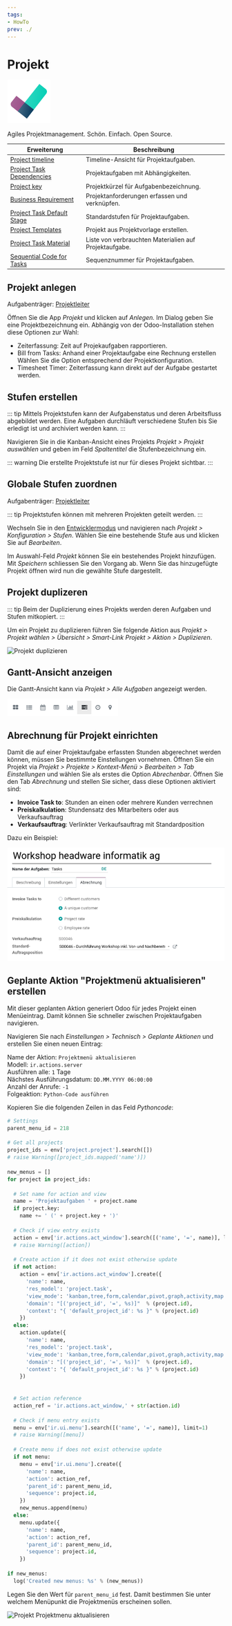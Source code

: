 ```yaml
---
tags:
- HowTo
prev: ./
---
```

# Projekt
![icons_odoo_project](assets/icons_odoo_project.png)

Agiles Projektmanagement. Schön. Einfach. Open Source.

| Erweiterung                                                       | Beschreibung                                           |
| ----------------------------------------------------------------- | ------------------------------------------------------ |
| [Project timeline](Project%20Timeline.md)                         | Timeline-Ansicht für Projektaufgaben.                  |
| [Project Task Dependencies](Project%20Task%20Dependencies.md)     | Projektaufgaben mit Abhängigkeiten.                    |
| [Project key](Project%20Key.md)                                   | Projektkürzel für Aufgabenbezeichnung.                 |
| [Business Requirement](Business%20Requirement.md)                 | Projektanforderungen erfassen und verknüpfen.          |
| [Project Task Default Stage](Project%20Task%20Default%20Stage.md) | Standardstufen für Projektaufgaben.                    |
| [Project Templates](Project%20Templates.md)                       | Projekt aus Projektvorlage erstellen.                  |
| [Project Task Material](Project%20Task%20Material.md)             | Liste von verbrauchten Materialien auf Projektaufgabe. |
| [Sequential Code for Tasks](Sequential%20Code%20for%20Tasks.md)   | Sequenznummer für Projektaufgaben.                     |

## Projekt anlegen

Aufgabenträger: [Projektleiter](Rollen#Projektleiter)

Öffnen Sie die App *Projekt* und klicken auf *Anlegen.* Im Dialog geben Sie eine Projektbezeichnung ein. Abhängig von der Odoo-Installation stehen diese Optionen zur Wahl:
* Zeiterfassung: Zeit auf Projekaufgaben rapportieren.
* Bill from Tasks: Anhand einer Projektaufgabe eine Rechnung erstellen
Wählen Sie die Option entsprechend der Projektkonfiguration.
* Timesheet Timer: Zeiterfassung kann direkt auf der Aufgabe gestartet werden.

## Stufen erstellen

::: tip
Mittels Projektstufen kann der Aufgabenstatus und deren Arbeitsfluss abgebildet werden. Eine Aufgaben durchläuft verschiedene Stufen bis Sie erledigt ist und archiviert werden kann.
:::

Navigieren Sie in die Kanban-Ansicht eines Projekts *Projekt > Projekt auswählen* und geben im Feld *Spaltentitel* die Stufenbezeichnung ein.

::: warning
Die erstellte Projektstufe ist nur für dieses Projekt sichtbar.
:::

## Globale Stufen zuordnen

Aufgabenträger: [Projektleiter](Rollen#Projektleiter)

::: tip
Projektstufen können mit mehreren Projekten geteilt werden.
:::

Wechseln Sie in den [Entwicklermodus](Einstellungen.md#Entwicklermodus%20aktivieren) und navigieren nach *Projekt > Konfiguration > Stufen*. Wählen Sie eine bestehende Stufe aus und klicken Sie auf *Bearbeiten*.

Im Auswahl-Feld *Projekt* können Sie ein bestehendes Projekt hinzufügen. Mit *Speichern* schliessen Sie den Vorgang ab. Wenn Sie das hinzugefügte Projekt öffnen wird nun die gewählte Stufe dargestellt.

## Projekt duplizeren

::: tip
Beim der Duplizierung eines Projekts werden deren Aufgaben und Stufen mitkopiert.
:::

Um ein Projekt zu duplizieren führen Sie folgende Aktion aus *Projekt > Projekt wählen > Übersicht > Smart-Link Projekt > Aktion > Duplizieren*.

![Projekt duplizieren](assets/Projekt%20duplizieren.gif)

## Gantt-Ansicht anzeigen

Die Gantt-Ansicht kann via *Projekt > Alle Aufgaben* angezeigt werden.

![](assets/Projekt%20Gantt-Ansicht%20aktiviert.png)

## Abrechnung für Projekt einrichten

Damit die auf einer Projektaufgabe erfassten Stunden abgerechnet werden können, müssen Sie bestimmte Einstellungen vornehmen. Öffnen Sie ein Projekt via *Projekt > Projekte > Kontext-Menü > Bearbeiten > Tab Einstellungen* und wählen Sie als erstes die Option *Abrechenbar*. Öffnen Sie den Tab *Abrechnung* und stellen Sie sicher, dass diese Optionen aktiviert sind:

* **Invoice Task to**: Stunden an einen oder mehrere Kunden verrechnen
* **Preiskalkulation**: Stundensatz des Mitarbeiters oder aus Verkaufsauftrag
* **Verkaufsauftrag**: Verlinkter Verkaufsauftrag mit Standardposition

Dazu ein Beispiel:

![](assets/Projekt%20Tab%20Abrechnung.png)

## Geplante Aktion "Projektmenü aktualisieren" erstellen

Mit dieser geplanten Aktion generiert Odoo für jedes Projekt einen Menüeintrag. Damit können Sie schneller zwischen Projektaufgaben navigieren.

Navigieren Sie nach *Einstellungen > Technisch > Geplante Aktionen* und erstellen Sie einen neuen Eintrag:

Name der Aktion: `Projektmenü aktualisieren`\
Modell: `ir.actions.server`\
Ausführen alle: `1` Tage\
Nächstes Ausführungsdatum: `DD.MM.YYYY 06:00:00`\
Anzahl der Anrufe: `-1`\
Folgeaktion: `Python-Code ausführen`

Kopieren Sie die folgenden Zeilen in das Feld *Pythoncode*:

```python
# Settings
parent_menu_id = 218

# Get all projects
project_ids = env['project.project'].search([])
# raise Warning([project_ids.mapped('name')])

new_menus = []
for project in project_ids:

  # Set name for action and view
  name = 'Projektaufgaben ' + project.name
  if project.key:
    name += ' (' + project.key + ')'

  # Check if view entry exists
  action = env['ir.actions.act_window'].search([('name', '=', name)], limit=1)
  # raise Warning([action])
  
  # Create action if it does not exist otherwise update
  if not action:
    action = env['ir.actions.act_window'].create({
      'name': name,
      'res_model': 'project.task',
      'view_mode': 'kanban,tree,form,calendar,pivot,graph,activity,map',
      'domain': "[('project_id', '=', %s)]"  % (project.id),
      'context': "{ 'default_project_id': %s }" % (project.id)
    })
  else:
    action.update({
      'name': name,
      'res_model': 'project.task',
      'view_mode': 'kanban,tree,form,calendar,pivot,graph,activity,map',
      'domain': "[('project_id', '=', %s)]"  % (project.id),
      'context': "{ 'default_project_id': %s }" % (project.id)
    })

  
  # Set action reference
  action_ref = 'ir.actions.act_window,' + str(action.id)
  
  # Check if menu entry exists
  menu = env['ir.ui.menu'].search([('name', '=', name)], limit=1)
  # raise Warning([menu])
  
  # Create menu if does not exist otherwise update
  if not menu:
    menu = env['ir.ui.menu'].create({
      'name': name,
      'action': action_ref,
      'parent_id': parent_menu_id,
      'sequence': project.id,
    })
    new_menus.append(menu)
  else:
    menu.update({
      'name': name,
      'action': action_ref,
      'parent_id': parent_menu_id,
      'sequence': project.id,
    })
     
if new_menus:
  log('Created new menus: %s' % (new_menus))
````

Legen Sie den Wert für `parent_menu_id` fest. Damit bestimmen Sie unter welchem Menüpunkt die Projektmenüs erscheinen sollen.

![Projekt Projektmenu aktualisieren](assets/Projekt%20Projektmenu%20aktualisieren.gif)